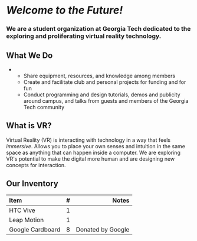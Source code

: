 # _Welcome to the Future!_

### We are a student organization at Georgia Tech dedicated to the exploring and proliferating virtual reality technology.

## What We Do

*
   * Share equipment, resources, and knowledge among members
   * Create and facilitate club and personal projects for funding and for fun
   * Conduct programming and design tutorials, demos and publicity around campus,
and talks from guests and members of the Georgia Tech community

## What is VR?

Virtual Reality (VR) is interacting with technology in a way that feels _immersive_.  Allows you to place your own senses and intuition in the same space as anything that can happen inside a computer.  We are exploring VR's potential to make the digital more human and are designing new concepts for interaction.


## Our Inventory

Item | # | Notes
:-|:-:|-:
HTC Vive | 1 |
Leap Motion | 1 |
Google Cardboard | 8 | Donated by Google
